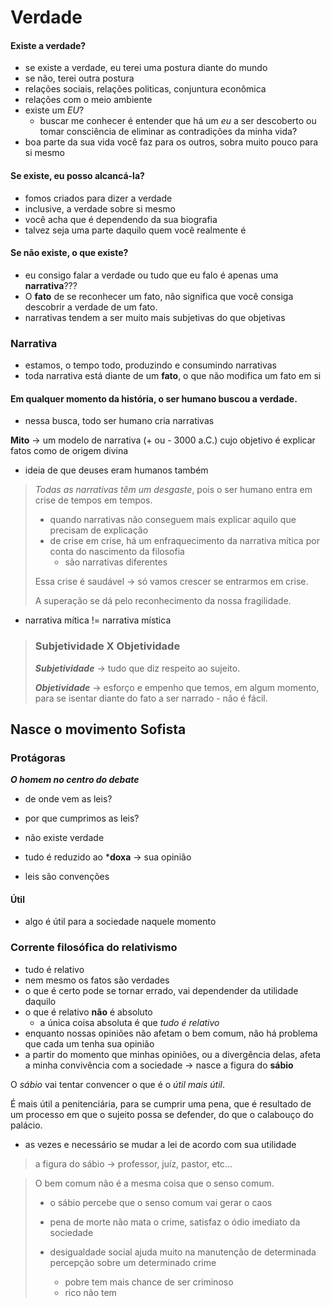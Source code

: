# Verdade
#### Existe a verdade?
- se existe a verdade, eu terei uma postura diante do mundo
- se não, terei outra postura
- relações sociais, relações politicas, conjuntura econômica
- relações com o meio ambiente
- existe um *EU*?
  - buscar me conhecer é entender que há um *eu* a ser descoberto ou tomar consciência de eliminar as contradições da minha vida?
- boa parte da sua vida você faz para os outros, sobra muito pouco para si mesmo

#### Se existe, eu posso alcancá-la?
- fomos criados para dizer a verdade
- inclusive, a verdade sobre si mesmo
- você acha que é dependendo da sua biografia
- talvez seja uma parte daquilo quem você realmente é
#### Se não existe, o que existe?
- eu consigo falar a verdade ou tudo que eu falo é apenas uma **narrativa**???
- O **fato** de se reconhecer um fato, não significa que você consiga descobrir a verdade de um fato.
- narrativas tendem a ser muito mais subjetivas do que objetivas


### Narrativa
- estamos, o tempo todo, produzindo e consumindo narrativas
- toda narrativa está diante de um **fato**, o que não modifica um fato em si


#### Em qualquer momento da história, o ser humano buscou a verdade.
- nessa busca, todo ser humano cria narrativas

**Mito** -> um modelo de narrativa (+ ou - 3000 a.C.) cujo objetivo é explicar fatos como de origem divina 
- ideia de que deuses eram humanos também


> *Todas as narrativas têm um desgaste*, pois o ser humano entra em crise de tempos em tempos.
> - quando narrativas não conseguem mais explicar aquilo que precisam de explicação
> - de crise em crise, há um enfraquecimento da narrativa mítica por conta do nascimento da filosofia
>   - são narrativas diferentes
> 
> Essa crise é saudável -> só vamos crescer se entrarmos em crise.
> 
> A superação se dá pelo reconhecimento da nossa fragilidade.
> 


- narrativa mítica != narrativa mística


> ### Subjetividade X Objetividade
> 
> ***Subjetividade*** -> tudo que diz respeito ao sujeito.
> 
> ***Objetividade*** -> esforço e empenho que temos, em algum momento, para se isentar diante do fato a ser narrado - não é fácil.


## Nasce o movimento Sofista
### Protágoras
***O homem no centro do debate***

- de onde vem as leis?
- por que cumprimos as leis?


- não existe verdade
- tudo é reduzido ao ***doxa** -> sua opinião
- leis são convenções


#### Útil
- algo é útil para a sociedade naquele momento


### Corrente filosófica do relativismo
- tudo é relativo
- nem mesmo os fatos são verdades
- o que é certo pode se tornar errado, vai dependender da utilidade daquilo
- o que é relativo **não** é absoluto
  - a única coisa absoluta é que *tudo é relativo*
- enquanto nossas opiniões não afetam o bem comum, não há problema que cada um tenha sua opinião
- a partir do momento que minhas opiniões, ou a divergência delas, afeta a minha convivência com a sociedade -> nasce a figura do **sábio**


O *sábio* vai tentar convencer o que é o *útil mais útil*. 

É mais útil a penitenciária, para se cumprir uma pena, que é resultado de um processo em que o sujeito possa se defender, do que o calabouço do palácio.

- as vezes e necessário se mudar a lei de acordo com sua utilidade


> a figura do sábio -> professor, juíz, pastor, etc...


> O bem comum não é a mesma coisa que o senso comum.
> - o sábio percebe que o senso comum vai gerar o caos
> 
> 
> - pena de morte não mata o crime, satisfaz o ódio imediato da sociedade
> - desigualdade social ajuda muito na manutenção de determinada percepção sobre um determinado crime
>   - pobre tem mais chance de ser criminoso
>   - rico não tem